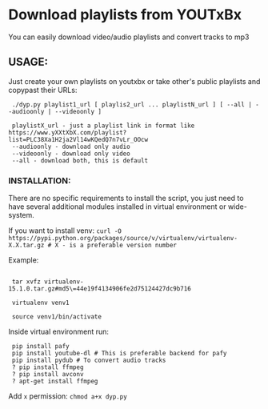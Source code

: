 # Download playlists from YOUTxBx 
 You can easily download video/audio playlists and convert tracks to mp3

## USAGE:
 Just create your own playlists on youtxbx or take other's public playlists and copypast their URLs:
```
 ./dyp.py playlist1_url [ playlis2_url ... playlistN_url ] [ --all | --audioonly | --videoonly ]

 playlistX_url - just a playlist link in format like  https://www.yXXtXbX.com/playlist?list=PLC38Xa1H2ja2Vl14wKQedQ7n7vLr_OOcw
 --audioonly - download only audio 
 --videoonly - download only video
 --all - download both, this is default
```

### INSTALLATION:
 There are no specific requirements to install the script, you just need to have several additional modules installed in virtual environment or wide-system.

 If you want to install venv: 
 `curl -O https://pypi.python.org/packages/source/v/virtualenv/virtualenv-X.X.tar.gz # X - is a preferable version number`

 Example:

```curl -O https://pypi.python.org/packages/d4/0c/9840c08189e030873387a73b90ada981885010dd9aea134d6de30cd24cb8/virtualenv-15.1.0.tar.gz#md5=44e19f4134906fe2d75124427dc9b716

 tar xvfz virtualenv-15.1.0.tar.gz#md5\=44e19f4134906fe2d75124427dc9b716

 virtualenv venv1

 source venv1/bin/activate 
```
 Inside virtual environment run: 
```
 pip install pafy
 pip install youtube-dl # This is preferable backend for pafy
 pip install pydub # To convert audio tracks
 ? pip install ffmpeg
 ? pip install avconv
 ? apt-get install ffmpeg
```

Add `x` permission: 
`chmod a+x dyp.py`

